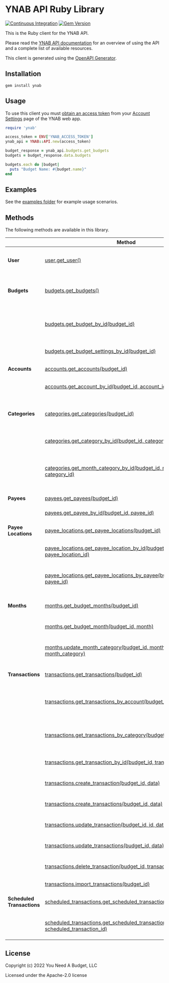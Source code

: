 # YNAB API Ruby Library

[![Continuous Integration](https://github.com/ynab/ynab-sdk-ruby/actions/workflows/ci.yml/badge.svg)](https://github.com/ynab/ynab-sdk-ruby/actions/workflows/ci.yml)
[![Gem Version](https://badge.fury.io/rb/ynab.svg)](https://rubygems.org/gems/ynab)

This is the Ruby client for the YNAB API.

Please read the [YNAB API documentation](https://api.ynab.com) for an
overview of using the API and a complete list of available resources.

This client is generated using the [OpenAPI Generator](https://openapi-generator.tech/).

## Installation

```
gem install ynab
```

## Usage
To use this client you must
[obtain an access token](https://api.ynab.com/#authentication-overview) from
your [Account Settings](https://app.ynab.com/settings) page of the YNAB web
app.

```ruby
require 'ynab'

access_token = ENV['YNAB_ACCESS_TOKEN']
ynab_api = YNAB::API.new(access_token)

budget_response = ynab_api.budgets.get_budgets
budgets = budget_response.data.budgets

budgets.each do |budget|
  puts "Budget Name: #{budget.name}"
end
```

## Examples

See the [examples folder](https://github.com/ynab/ynab-sdk-ruby/tree/master/examples) for example usage scenarios.

## Methods

The following methods are available in this library.

|                            | Method                                                                                                                                                                                                            | Description                                           |
|----------------------------|-------------------------------------------------------------------------------------------------------------------------------------------------------------------------------------------------------------------|-------------------------------------------------------|
| **User**                   | [user.get_user()](https://github.com/ynab/ynab-sdk-ruby/blob/master/docs/UserApi.md#get_user)                                                                                                                     | Returns authenticated user information                |
| **Budgets**                | [budgets.get_budgets()](https://github.com/ynab/ynab-sdk-ruby/blob/master/docs/BudgetsApi.md#get_budgets)                                                                                                         | Returns budgets list with summary information         |
|                            | [budgets.get_budget_by_id(budget_id)](https://github.com/ynab/ynab-sdk-ruby/blob/master/docs/BudgetsApi.md#get_budget_by_id)                                                                                      | Returns a single budget with all related entities     |
|                            | [budgets.get_budget_settings_by_id(budget_id)](https://github.com/ynab/ynab-sdk-ruby/blob/master/docs/BudgetsApi.md#get_budget_settings_by_id)                                                                    | Returns settings for a budget                         |
| **Accounts**               | [accounts.get_accounts(budget_id)](https://github.com/ynab/ynab-sdk-ruby/blob/master/docs/AccountsApi.md#get_accounts)                                                                                            | Returns all accounts                                  |
|                            | [accounts.get_account_by_id(budget_id, account_id)](https://github.com/ynab/ynab-sdk-ruby/blob/master/docs/AccountsApi.md#get_account_by_id)                                                                      | Returns a single account                              |
| **Categories**             | [categories.get_categories(budget_id)](https://github.com/ynab/ynab-sdk-ruby/blob/master/docs/CategoriesApi.md#get_categories)                                                                                    | Returns all categories grouped by category group.     |
|                            | [categories.get_category_by_id(budget_id, category_id)](https://github.com/ynab/ynab-sdk-ruby/blob/master/docs/CategoriesApi.md#get_category_by_id)                                                               | Returns a single category                             |
|                            | [categories.get_month_category_by_id(budget_id, month, category_id)](https://github.com/ynab/ynab-sdk-ruby/blob/master/docs/MonthsApi.md#get_month_category_by_id)                                                    | Returns a single category for a specific budget month
| **Payees**                 | [payees.get_payees(budget_id)](https://github.com/ynab/ynab-sdk-ruby/blob/master/docs/PayeesApi.md#get_payees)                                                                                                    | Returns all payees                                    |
|                            | [payees.get_payee_by_id(budget_id, payee_id)](https://github.com/ynab/ynab-sdk-ruby/blob/master/docs/PayeesApi.md#get_payee_by_id)                                                                                | Returns single payee                                  |
| **Payee Locations**        | [payee_locations.get_payee_locations(budget_id)](https://github.com/ynab/ynab-sdk-ruby/blob/master/docs/PayeeLocationsApi.md#get_payee_locations)                                                                 | Returns all payee locations                           |
|                            | [payee_locations.get_payee_location_by_id(budget_id, payee_location_id)](https://github.com/ynab/ynab-sdk-ruby/blob/master/docs/PayeeLocationsApi.md#get_payee_location_by_id)                                    | Returns a single payee location                       |
|                            | [payee_locations.get_payee_locations_by_payee(budget_id, payee_id)](https://github.com/ynab/ynab-sdk-ruby/blob/master/docs/PayeeLocationsApi.md#get_payee_locations_by_payee)                                     | Returns all payee locations for the specified payee   |
| **Months**                 | [months.get_budget_months(budget_id)](https://github.com/ynab/ynab-sdk-ruby/blob/master/docs/MonthsApi.md#get_budget_months)                                                                                      | Returns all budget months                             |
|                            | [months.get_budget_month(budget_id, month)](https://github.com/ynab/ynab-sdk-ruby/blob/master/docs/MonthsApi.md#get_budget_month)                                                                                 | Returns a single budget month                         |
|                            | [months.update_month_category(budget_id, month, category_id, month_category)](https://github.com/ynab/ynab-sdk-ruby/blob/master/docs/MonthsApi.md#update_month_category)                                          | Update an existing month category                     |
| **Transactions**           | [transactions.get_transactions(budget_id)](https://github.com/ynab/ynab-sdk-ruby/blob/master/docs/TransactionsApi.md#get_transactions)                                                                            | Returns budget transactions                           |
|                            | [transactions.get_transactions_by_account(budget_id, account_id)](https://github.com/ynab/ynab-sdk-ruby/blob/master/docs/TransactionsApi.md#get_transactions_by_account)                                          | Returns all transactions for a specified account      |
|                            | [transactions.get_transactions_by_category(budget_id, category_id)](https://github.com/ynab/ynab-sdk-ruby/blob/master/docs/TransactionsApi.md#get_transactions_by_category)                                       | Returns all transactions for a specified category     |
|                            | [transactions.get_transaction_by_id(budget_id, transaction_id)](https://github.com/ynab/ynab-sdk-ruby/blob/master/docs/TransactionsApi.md#get_transaction_by_id)                                                  | Returns a single transaction                          |
|                            | [transactions.create_transaction(budget_id, data)](https://github.com/ynab/ynab-sdk-ruby/blob/master/docs/TransactionsApi.md#create_transaction)                                                                  | Creates a single transaction                          |
|                            | [transactions.create_transactions(budget_id, data)](https://github.com/ynab/ynab-sdk-ruby/blob/master/docs/TransactionsApi.md#create_transaction)                                                                 | Creates multiple transactions                         |
|                            | [transactions.update_transaction(budget_id, id, data)](https://github.com/ynab/ynab-sdk-ruby/blob/master/docs/TransactionsApi.md#update_transaction)                                                              | Updates a single transaction                          |
|                            | [transactions.update_transactions(budget_id, data)](https://github.com/ynab/ynab-sdk-ruby/blob/master/docs/TransactionsApi.md#update_transactions)                                                                | Updates multiple transactions                         |
|                            | [transactions.delete_transaction(budget_id, transaction_id)](https://github.com/ynab/ynab-sdk-ruby/blob/master/docs/TransactionsApi.md#delete_transaction)                                                        | Deletes a single transaction                                     |
|                            | [transactions.import_transactions(budget_id)](https://github.com/ynab/ynab-sdk-ruby/blob/master/docs/TransactionsApi.md#import_transactions)                                                                      | Imports transactions                       |
| **Scheduled Transactions** | [scheduled_transactions.get_scheduled_transactions(budget_id)](https://github.com/ynab/ynab-sdk-ruby/blob/master/docs/ScheduledTransactionsApi.md#get_scheduled_transactions)                                     | Returns all scheduled transactions                    |
|                            | [scheduled_transactions.get_scheduled_transaction_by_id(budget_id, scheduled_transaction_id)](https://github.com/ynab/ynab-sdk-ruby/blob/master/docs/ScheduledTransactionsApi.md#get_scheduled_transaction_by_id) | Returns a single scheduled transaction                |

## License

Copyright (c) 2022 You Need A Budget, LLC

Licensed under the Apache-2.0 license

